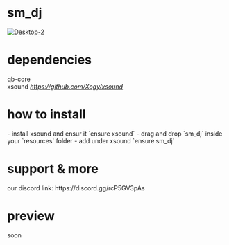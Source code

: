<h1>sm_dj</h1>

<a href="https://ibb.co/r2kFv6Sf"><img src="https://i.ibb.co/GQ7nF2L3/Desktop-2.png" alt="Desktop-2" border="0"></a>

<h1>dependencies</h1>

qb-core 
<br>
xsound <i>https://github.com/Xogy/xsound</i>

<h1>how to install</h1>
- install xsound and ensur it `ensure xsound`
- drag and drop `sm_dj` inside your `resources` folder
- add under xsound `ensure sm_dj`

<h1>support & more</h1>
our discord link: https://discord.gg/rcP5GV3pAs

<h1>preview</h1>

soon

